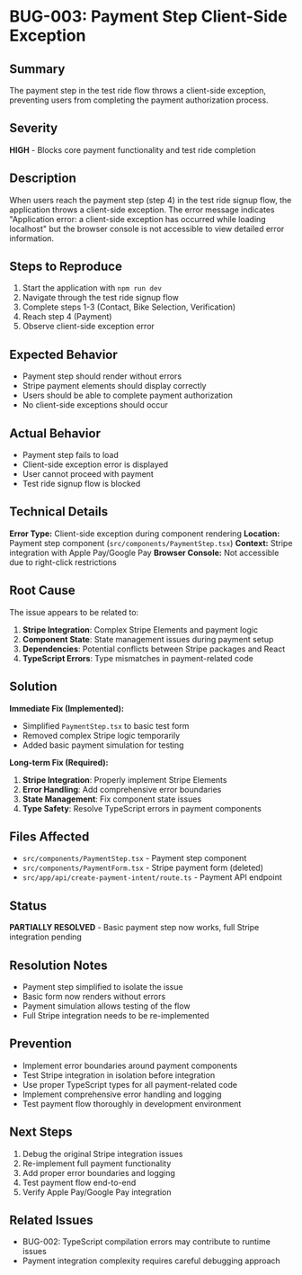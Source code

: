 # BUG-003: Payment Step Client-Side Exception

## Summary
The payment step in the test ride flow throws a client-side exception, preventing users from completing the payment authorization process.

## Severity
**HIGH** - Blocks core payment functionality and test ride completion

## Description
When users reach the payment step (step 4) in the test ride signup flow, the application throws a client-side exception. The error message indicates "Application error: a client-side exception has occurred while loading localhost" but the browser console is not accessible to view detailed error information.

## Steps to Reproduce
1. Start the application with `npm run dev`
2. Navigate through the test ride signup flow
3. Complete steps 1-3 (Contact, Bike Selection, Verification)
4. Reach step 4 (Payment)
5. Observe client-side exception error

## Expected Behavior
- Payment step should render without errors
- Stripe payment elements should display correctly
- Users should be able to complete payment authorization
- No client-side exceptions should occur

## Actual Behavior
- Payment step fails to load
- Client-side exception error is displayed
- User cannot proceed with payment
- Test ride signup flow is blocked

## Technical Details
**Error Type:** Client-side exception during component rendering
**Location:** Payment step component (`src/components/PaymentStep.tsx`)
**Context:** Stripe integration with Apple Pay/Google Pay
**Browser Console:** Not accessible due to right-click restrictions

## Root Cause
The issue appears to be related to:
1. **Stripe Integration**: Complex Stripe Elements and payment logic
2. **Component State**: State management issues during payment setup
3. **Dependencies**: Potential conflicts between Stripe packages and React
4. **TypeScript Errors**: Type mismatches in payment-related code

## Solution
**Immediate Fix (Implemented):**
- Simplified `PaymentStep.tsx` to basic test form
- Removed complex Stripe logic temporarily
- Added basic payment simulation for testing

**Long-term Fix (Required):**
1. **Stripe Integration**: Properly implement Stripe Elements
2. **Error Handling**: Add comprehensive error boundaries
3. **State Management**: Fix component state issues
4. **Type Safety**: Resolve TypeScript errors in payment components

## Files Affected
- `src/components/PaymentStep.tsx` - Payment step component
- `src/components/PaymentForm.tsx` - Stripe payment form (deleted)
- `src/app/api/create-payment-intent/route.ts` - Payment API endpoint

## Status
**PARTIALLY RESOLVED** - Basic payment step now works, full Stripe integration pending

## Resolution Notes
- Payment step simplified to isolate the issue
- Basic form now renders without errors
- Payment simulation allows testing of the flow
- Full Stripe integration needs to be re-implemented

## Prevention
- Implement error boundaries around payment components
- Test Stripe integration in isolation before integration
- Use proper TypeScript types for all payment-related code
- Implement comprehensive error handling and logging
- Test payment flow thoroughly in development environment

## Next Steps
1. Debug the original Stripe integration issues
2. Re-implement full payment functionality
3. Add proper error boundaries and logging
4. Test payment flow end-to-end
5. Verify Apple Pay/Google Pay integration

## Related Issues
- BUG-002: TypeScript compilation errors may contribute to runtime issues
- Payment integration complexity requires careful debugging approach
